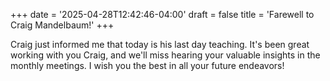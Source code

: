 +++
date = '2025-04-28T12:42:46-04:00'
draft = false
title = 'Farewell to Craig Mandelbaum!'
+++

Craig just informed me that today is his last day teaching. It's been great working with you Craig, and we'll miss hearing your valuable insights in the monthly meetings. I wish you the best in all your future endeavors!

